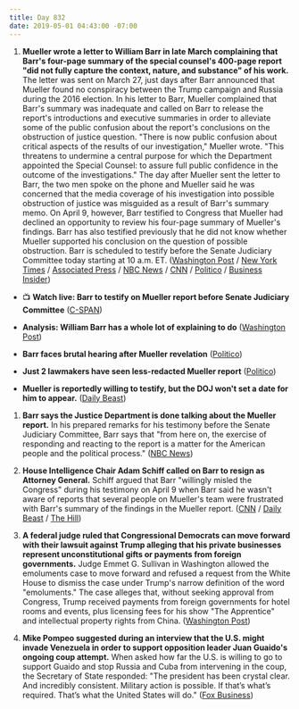 ```yaml
---
title: Day 832
date: 2019-05-01 04:43:00 -07:00
---
```


1. **Mueller wrote a letter to William Barr in late March complaining that Barr's four-page summary of the special counsel's 400-page report "did not fully capture the context, nature, and substance" of his work.** The letter was sent on March 27, just days after Barr announced that Mueller found no conspiracy between the Trump campaign and Russia during the 2016 election. In his letter to Barr, Mueller complained that Barr's summary was inadequate and called on Barr to release the report's introductions and executive summaries in order to alleviate some of the public confusion about the report's conclusions on the obstruction of justice question. "There is now public confusion about critical aspects of the results of our investigation," Mueller wrote. "This threatens to undermine a central purpose for which the Department appointed the Special Counsel: to assure full public confidence in the outcome of the investigations." The day after Mueller sent the letter to Barr, the two men spoke on the phone and Mueller said he was concerned that the media coverage of his investigation into possible obstruction of justice was misguided as a result of Barr's summary memo. On April 9, however, Barr testified to Congress that Mueller had declined an opportunity to review his four-page summary of Mueller's findings. Barr has also testified previously that he did not know whether Mueller supported his conclusion on the question of possible obstruction. Barr is scheduled to testify before the Senate Judiciary Committee today starting at 10 a.m. ET. ([Washington Post](https://www.washingtonpost.com/world/national-security/mueller-complained-that-barrs-letter-did-not-capture-context-of-trump-probe/2019/04/30/d3c8fdb6-6b7b-11e9-a66d-a82d3f3d96d5_story.html?noredirect=on) / [New York Times](https://www.nytimes.com/2019/04/30/us/politics/mueller-barr.html?smtyp=cur&smid=tw-nytimes) / [Associated Press](https://apnews.com/7f4938079acf4ece9a9c042aa9c068f3) / [NBC News](https://www.nbcnews.com/politics/justice-department/mueller-told-ag-barr-his-short-summary-special-counsel-report-n1000441) / [CNN](https://www.cnn.com/2019/04/30/politics/mueller-barr-complained-russia-probe/index.html) / [Politico](https://www.politico.com/story/2019/04/30/robert-mueller-william-barr-report-1295269) / [Business Insider](https://www.businessinsider.com/mueller-objected-to-barr-obstruction-finding-in-march-letter-nyt-2019-4))

* 📺 **Watch live: Barr to testify on Mueller report before Senate Judiciary Committee** ([C-SPAN](https://youtu.be/CK2GNiXdE3c))

* **Analysis: William Barr has a whole lot of explaining to do** ([Washington Post](https://www.washingtonpost.com/politics/2019/05/01/muellers-complaints-show-barr-has-whole-lot-explaining-do/))

* **Barr faces brutal hearing after Mueller revelation** ([Politico](https://www.politico.com/story/2019/05/01/barr-hearing-mueller-report-1295274))

* **Just 2 lawmakers have seen less-redacted Mueller report** ([Politico](https://www.politico.com/story/2019/04/30/mueller-report-redacted-1295105))

* **Mueller is reportedly willing to testify, but the DOJ won't set a date for him to appear.** ([Daily Beast](https://www.thedailybeast.com/robert-muellers-willing-to-testify-but-trump-department-of-justice-is-holding-it-up-dems))

1. **Barr says the Justice Department is done talking about the Mueller report.** In his prepared remarks for his testimony before the Senate Judiciary Committee, Barr says that "from here on, the exercise of responding and reacting to the report is a matter for the American people and the political process." ([NBC News](https://www.nbcnews.com/politics/politics-news/barr-says-justice-department-done-mueller-probe-n1000481))

2. **House Intelligence Chair Adam Schiff called on Barr to resign as Attorney General.** Schiff argued that Barr "willingly misled the Congress" during his testimony on April 9 when Barr said he wasn't aware of reports that several people on Mueller's team were frustrated with Barr's summary of the findings in the Mueller report. ([CNN](https://www.cnn.com/2019/05/01/politics/adam-schiff-william-barr-cnntv/index.html) / [Daily Beast](https://www.thedailybeast.com/barr-must-resign-immediately-for-misleading-congress-says-senator-van-hollen) / [The Hill](https://thehill.com/homenews/house/441539-schiff-calls-for-barr-to-step-down-over-misleading-public))

3. **A federal judge ruled that Congressional Democrats can move forward with their lawsuit against Trump alleging that his private businesses represent unconstitutional gifts or payments from foreign governments.** Judge Emmet G. Sullivan in Washington allowed the emoluments case to move forward and refused a request from the White House to dismiss the case under Trump's narrow definition of the word "emoluments." The case alleges that, without seeking approval from Congress, Trump received payments from foreign governments for hotel rooms and events, plus licensing fees for his show "The Apprentice" and intellectual property rights from China. ([Washington Post](https://www.washingtonpost.com/politics/congressional-democrats-emoluments-lawsuit-targeting-president-trumps-private-business-can-proceed-judge-says/2019/04/30/ae2ae6be-5b9f-11e9-a00e-050dc7b82693_story.html?noredirect=on))

4. **Mike Pompeo suggested during an interview that the U.S. might invade Venezuela in order to support opposition leader Juan Guaido's ongoing coup attempt.** When asked how far the U.S. is willing to go to support Guaido and stop Russia and Cuba from intervening in the coup, the Secretary of State responded: "The president has been crystal clear. And incredibly consistent. Military action is possible. If that’s what’s required. That’s what the United States will do." ([Fox Business](https://www.mediaite.com/tv/sec-of-state-mike-pompeo-on-venezuela-u-s-military-action-is-possible/))